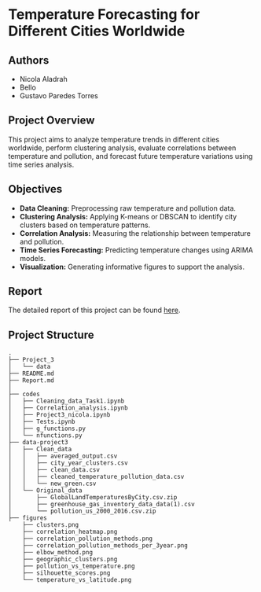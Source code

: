# Temperature Forecasting for Different Cities Worldwide

## Authors
- Nicola Aladrah
- Bello
- Gustavo Paredes Torres

## Project Overview
This project aims to analyze temperature trends in different cities worldwide, perform clustering analysis, evaluate correlations between temperature and pollution, and forecast future temperature variations using time series analysis.

## Objectives
- **Data Cleaning:** Preprocessing raw temperature and pollution data.
- **Clustering Analysis:** Applying K-means or DBSCAN to identify city clusters based on temperature patterns.
- **Correlation Analysis:** Measuring the relationship between temperature and pollution.
- **Time Series Forecasting:** Predicting temperature changes using ARIMA models.
- **Visualization:** Generating informative figures to support the analysis.

## Report

The detailed report of this project can be found [here](README.md).

## Project Structure

```
.
├── Project_3
│   └── data
├── README.md
├── Report.md   
│   
├── codes
│   ├── Cleaning_data_Task1.ipynb
│   ├── Correlation_analysis.ipynb
│   ├── Project3_nicola.ipynb
│   ├── Tests.ipynb
│   ├── g_functions.py
│   └── nfunctions.py
├── data-project3
│   ├── Clean_data
│   │   ├── averaged_output.csv
│   │   ├── city_year_clusters.csv
│   │   ├── clean_data.csv
│   │   ├── cleaned_temperature_pollution_data.csv
│   │   └── new_green.csv
│   └── Original_data
│       ├── GlobalLandTemperaturesByCity.csv.zip
│       ├── greenhouse_gas_inventory_data_data(1).csv
│       └── pollution_us_2000_2016.csv.zip
├── figures
    ├── clusters.png
    ├── correlation_heatmap.png
    ├── correlation_pollution_methods.png
    ├── correlation_pollution_methods_per_3year.png
    ├── elbow_method.png
    ├── geographic_clusters.png
    ├── pollution_vs_temperature.png
    ├── silhouette_scores.png
    └── temperature_vs_latitude.png
```